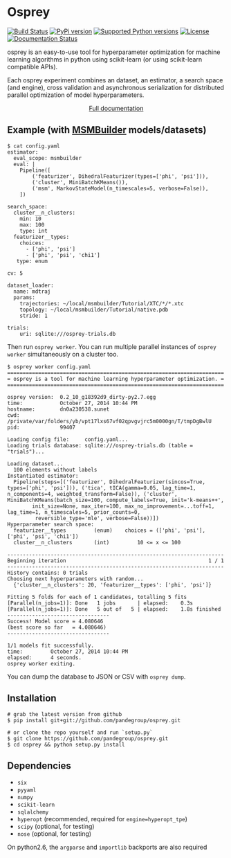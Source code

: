 Osprey
======
[![Build Status](https://travis-ci.org/pandegroup/osprey.svg?branch=master)](https://travis-ci.org/pandegroup/osprey) [![PyPi version](https://pypip.in/v/osprey/badge.png)](https://pypi.python.org/pypi/osprey/) [![Supported Python versions](https://pypip.in/py_versions/osprey/badge.svg)](https://pypi.python.org/pypi/osprey/) [![License](https://pypip.in/license/osprey/badge.svg)](https://pypi.python.org/pypi/osprey/)
[![Documentation Status](https://readthedocs.org/projects/osprey/badge/?version=latest)](http://osprey.rtfd.org)

osprey is an easy-to-use tool for hyperparameter optimization for machine
learning algorithms in python using scikit-learn (or using scikit-learn
compatible APIs).

Each osprey experiment combines an dataset, an estimator, a search space
(and engine), cross validation and asynchronous serialization for distributed
parallel optimization of model hyperparameters.

<p align="center">
  <a href='http://osprey.rtfd.org'>Full documentation</a>
</p>

Example (with [MSMBuilder](https://github.com/msmbuilder/msmbuilder) models/datasets)
-------------------------------------------------------------
```
$ cat config.yaml
estimator:
  eval_scope: msmbuilder
  eval: |
    Pipeline([
        ('featurizer', DihedralFeaturizer(types=['phi', 'psi'])),
        ('cluster', MiniBatchKMeans()),
        ('msm', MarkovStateModel(n_timescales=5, verbose=False)),
    ])

search_space:
  cluster__n_clusters:
    min: 10
    max: 100
    type: int
  featurizer__types:
    choices:
      - ['phi', 'psi']
      - ['phi', 'psi', 'chi1']
   type: enum

cv: 5

dataset_loader:
  name: mdtraj
  params:
    trajectories: ~/local/msmbuilder/Tutorial/XTC/*/*.xtc
    topology: ~/local/msmbuilder/Tutorial/native.pdb
    stride: 1

trials:
    uri: sqlite:///osprey-trials.db
```

Then run `osprey worker`. You can run multiple parallel instances
of `osprey worker` simultaneously on a cluster too.

```
$ osprey worker config.yaml
======================================================================
= osprey is a tool for machine learning hyperparameter optimization. =
======================================================================

osprey version:  0.2_10_g18392d9_dirty-py2.7.egg
time:            October 27, 2014 10:44 PM
hostname:        dn0a230538.sunet
cwd:             /private/var/folders/yb/vpt17lxs67vf02qpvgvjrc5m0000gn/T/tmpDgBwlU
pid:             99407

Loading config file:     config.yaml...
Loading trials database: sqlite:///osprey-trials.db (table = "trials")...

Loading dataset...
  100 elements without labels
Instantiated estimator:
  Pipeline(steps=[('featurizer', DihedralFeaturizer(sincos=True, types=['phi', 'psi'])), ('tica', tICA(gamma=0.05, lag_time=1, n_components=4, weighted_transform=False)), ('cluster', MiniBatchKMeans(batch_size=100, compute_labels=True, init='k-means++',
        init_size=None, max_iter=100, max_no_improvement=...toff=1, lag_time=1, n_timescales=5, prior_counts=0,
         reversible_type='mle', verbose=False))])
Hyperparameter search space:
  featurizer__types        	(enum)    choices = (['phi', 'psi'], ['phi', 'psi', 'chi1'])
  cluster__n_clusters      	(int)         10 <= x <= 100

----------------------------------------------------------------------
Beginning iteration                                              1 / 1
----------------------------------------------------------------------
History contains: 0 trials
Choosing next hyperparameters with random...
  {'cluster__n_clusters': 20, 'featurizer__types': ['phi', 'psi']}

Fitting 5 folds for each of 1 candidates, totalling 5 fits
[Parallel(n_jobs=1)]: Done   1 jobs       | elapsed:    0.3s
[Parallel(n_jobs=1)]: Done   5 out of   5 | elapsed:    1.8s finished
---------------------------------
Success! Model score = 4.080646
(best score so far   = 4.080646)
---------------------------------

1/1 models fit successfully.
time:         October 27, 2014 10:44 PM
elapsed:      4 seconds.
osprey worker exiting.
```
You can dump the database to JSON or CSV with `osprey dump`.


Installation
------------
```
# grab the latest version from github
$ pip install git+git://github.com/pandegroup/osprey.git
```

```
# or clone the repo yourself and run `setup.py`
$ git clone https://github.com/pandegroup/osprey.git
$ cd osprey && python setup.py install
```


Dependencies
------------
- `six`
- `pyyaml`
- `numpy`
- `scikit-learn`
- `sqlalchemy`
- `hyperopt` (recommended, required for `engine=hyperopt_tpe`)
- `scipy` (optional, for testing)
- `nose` (optional, for testing)

On python2.6, the `argparse` and `importlib` backports are also required
